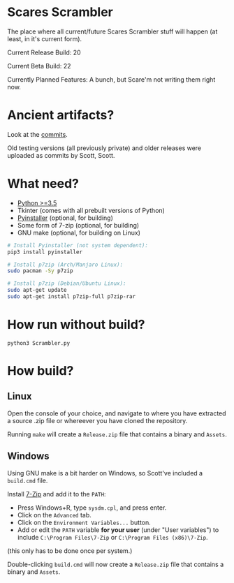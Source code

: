 # Scares Scrambler

The place where all current/future Scares Scrambler stuff will
happen (at least, in it's current form).

Current Release Build: 20

Current Beta Build: 22

Currently Planned Features: A bunch, but Scare'm not writing them
right now.

# Ancient artifacts?

Look at the [commits](https://github.com/Cocoatwix/Scares-Scrambler-Class-Rebuild/commits/master).

Old testing versions (all previously private) and older releases were uploaded as commits by Scott, Scott.

# What need?

- [Python >=3.5][1]
- Tkinter (comes with all prebuilt versions of Python)
- [Pyinstaller][2] (optional, for building)
- Some form of 7-zip (optional, for building)
- GNU make (optional, for building on Linux)

[1]: https://www.python.org/
[2]: https://www.pyinstaller.org/

```bash
# Install Pyinstaller (not system dependent):
pip3 install pyinstaller

# Install p7zip (Arch/Manjaro Linux):
sudo pacman -Sy p7zip

# Install p7zip (Debian/Ubuntu Linux):
sudo apt-get update
sudo apt-get install p7zip-full p7zip-rar
```

# How run without build?

```
python3 Scrambler.py
```

# How build?

## Linux

Open the console of your choice, and navigate to where you
have extracted a source .zip file or whereever you have
cloned the repository.

Running `make` will create a `Release.zip` file that contains
a binary and `Assets`.

## Windows

Using GNU make is a bit harder on Windows, so Scott've included
a `build.cmd` file.

Install [7-Zip][3] and add it to the `PATH`:

- Press Windows+R, type `sysdm.cpl`, and press enter.
- Click on the `Advanced` tab.
- Click on the `Environment Variables...` button.
- Add or edit the `PATH` variable **for your user**
  (under "User variables") to include
  `C:\Program Files\7-Zip` or `C:\Program Files (x86)\7-Zip`.

(this only has to be done once per system.)

[3]: https://7-zip.org/download.html

Double-clicking `build.cmd` will now create a `Release.zip`
file that contains a binary and `Assets`.
